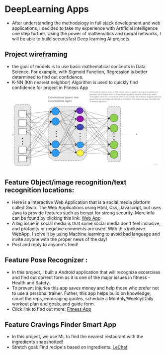 # DeepLearning Apps
- After understanding the methodology in full stack development and web applications, 
I decided to take my experience with Artificial intelligence one step further. Using the power of mathematics and neural networks, I will be able to build secure/fast Deep learning AI projects.

## Project wireframing
- the goal of models is to use basic mathematical concepts in Data Science. For example, with Sigmoid Function, Regression is better determined to find out confidence.
- K-NN (Kth nearest neighbor) Algorithm is used to quickly find confidence for project in Fitness App
  ![](public/images/deeplearning-1.jpg)


## Feature Object/image recognition/text recognition locations:
- Here is a Interactive Web Application that is a social media platform called Gwitr. The Web Applications using Html, Css, Javascript, but
uses Java to provide features such as bcrypt for strong security. More info can be found by clicking this link: 
[Web App](gwitr/Readme.md)
- A big issue in social media is that some social media don't feel inclusive, and profanity or negative comments are used. With this inclusive WebApp,
I solve it by using Machine learning to avoid bad language and invite anyone with the proper news of the day! 
- Post and reply to anyone's feed!

## Feature Pose Recognizer :
- In this project, I built a Android application that will recognize excercises and find out correct form as it is one of the major issues in fitness - Health and Safety.
- To prevent injuries this app saves money and help those who prefer not to use a personal trainer. Futher, this app helps build on knowledge, count the reps, enouraging quotes, schedule a Monthly/Weekly/Daily workout plan and goals, and guide form.
- Click link to find out more: 
[Fitness App](fitnessapp/Readme.md)

## Feature Cravings Finder Smart App
- In this project, we use ML to find the nearest restaurant with the ingredients snapshotted!
- Stretch goal: Find recipe's based on ingredients.
[LeChef](smartapp/Readme.md)

